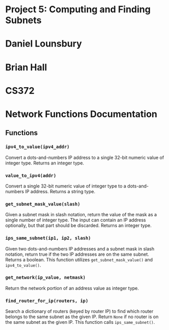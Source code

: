 # Project 5: Computing and Finding Subnets 
# Daniel Lounsbury
# Brian Hall
# CS372

# Network Functions Documentation

## Functions

### `ipv4_to_value(ipv4_addr)`
Convert a dots-and-numbers IP address to a single 32-bit numeric value of integer type. Returns an integer type.

### `value_to_ipv4(addr)`
Convert a single 32-bit numeric value of integer type to a dots-and-numbers IP address. Returns a string type.

### `get_subnet_mask_value(slash)`
Given a subnet mask in slash notation, return the value of the mask as a single number of integer type. The input can contain an IP address optionally, but that part should be discarded. Returns an integer type.

### `ips_same_subnet(ip1, ip2, slash)`
Given two dots-and-numbers IP addresses and a subnet mask in slash notation, return true if the two IP addresses are on the same subnet. Returns a boolean. This function utilizes `get_subnet_mask_value()` and `ipv4_to_value()`.

### `get_network(ip_value, netmask)`
Return the network portion of an address value as integer type.

### `find_router_for_ip(routers, ip)`
Search a dictionary of routers (keyed by router IP) to find which router belongs to the same subnet as the given IP. Return `None` if no router is on the same subnet as the given IP. This function calls `ips_same_subnet()`.